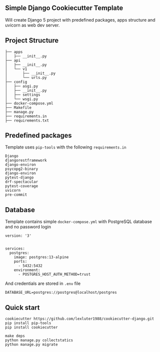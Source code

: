 ## Simple Django Cookiecutter Template

Will create Django 5 project with predefined packages, apps structure and uvicorn as web dev server.

## Project Structure

```shell
├── apps
│   ├── __init__.py
├── api
│   ├── __init__.py
│   └── v1
│       ├── __init__.py
│       └── urls.py
├── config
│   ├── asgi.py
│   ├── __init__.py
│   ├── settings
│   └── wsgi.py
├── docker-compose.yml
├── Makefile
├── manage.py
├── requirements.in
├── requirements.txt
```

## Predefined packages

Template uses `pip-tools` with the following `requirements.in`

```shell
Django
djangorestframework
django-environ
psycopg2-binary
django-environ
pytest-django
drf-spectacular
pytest-coverage
uvicorn
pre-commit
```

## Database

Template contains simple `docker-compose.yml` with PostgreSQL database and no password login

```
version: '3'


services:
  postgres:
    image: postgres:13-alpine
    ports:
      - 5432:5432
    environment:
      - POSTGRES_HOST_AUTH_METHOD=trust
```

And credentials are stored in `.env` file 

```shell
DATABASE_URL=postgres://postgres@localhost/postgres
```

## Quick start

```shell
cookiecutter https://github.com/lexluter1988/cookiecutter-django.git
pip install pip-tools
pip install cookiecutter

make deps
python manage.py collectstatics
python manage.py migrate
```

